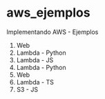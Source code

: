 # aws_ejemplos
Implementando AWS - Ejemplos

1. Web
2. Lambda - Python
3. Lambda - JS
4. Lambda - Python
5. Web
6. Lambda - TS
7. S3 - JS
